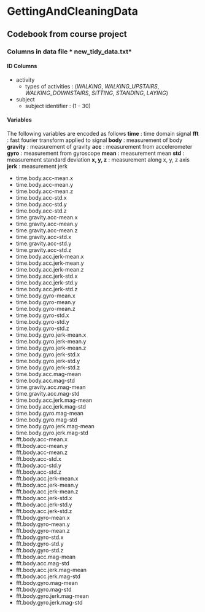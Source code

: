 # GettingAndCleaningData

## Codebook from course project

### Columns in data file * new_tidy_data.txt* 

#### ID Columns
* activity
  * types of activities : (*WALKING*, *WALKING_UPSTAIRS*, *WALKING_DOWNSTAIRS*, *SITTING*, *STANDING*, *LAYING*)
* subject
  * subject identifier : (1 - 30)

#### Variables
The following variables are encoded as follows
**time** : time domain signal
**fft** : fast fourier transform applied to signal
**body** : measurement of body
**gravity** : measurement of gravity
**acc** : measurement from accelerometer
**gyro** : measurement from gyroscope
**mean** : measurement mean
**std** : measurement standard deviation
**x, y, z** : measurement along x, y, z axis
**jerk** : measurement jerk

* time.body.acc-mean.x
* time.body.acc-mean.y
* time.body.acc-mean.z
* time.body.acc-std.x
* time.body.acc-std.y
* time.body.acc-std.z
* time.gravity.acc-mean.x
* time.gravity.acc-mean.y
* time.gravity.acc-mean.z
* time.gravity.acc-std.x
* time.gravity.acc-std.y
* time.gravity.acc-std.z
* time.body.acc.jerk-mean.x
* time.body.acc.jerk-mean.y
* time.body.acc.jerk-mean.z
* time.body.acc.jerk-std.x
* time.body.acc.jerk-std.y
* time.body.acc.jerk-std.z
* time.body.gyro-mean.x
* time.body.gyro-mean.y
* time.body.gyro-mean.z
* time.body.gyro-std.x
* time.body.gyro-std.y
* time.body.gyro-std.z
* time.body.gyro.jerk-mean.x
* time.body.gyro.jerk-mean.y
* time.body.gyro.jerk-mean.z
* time.body.gyro.jerk-std.x
* time.body.gyro.jerk-std.y
* time.body.gyro.jerk-std.z
* time.body.acc.mag-mean
* time.body.acc.mag-std
* time.gravity.acc.mag-mean
* time.gravity.acc.mag-std
* time.body.acc.jerk.mag-mean
* time.body.acc.jerk.mag-std
* time.body.gyro.mag-mean
* time.body.gyro.mag-std
* time.body.gyro.jerk.mag-mean
* time.body.gyro.jerk.mag-std
* fft.body.acc-mean.x
* fft.body.acc-mean.y
* fft.body.acc-mean.z
* fft.body.acc-std.x
* fft.body.acc-std.y
* fft.body.acc-std.z
* fft.body.acc.jerk-mean.x
* fft.body.acc.jerk-mean.y
* fft.body.acc.jerk-mean.z
* fft.body.acc.jerk-std.x
* fft.body.acc.jerk-std.y 
* fft.body.acc.jerk-std.z 
* fft.body.gyro-mean.x
* fft.body.gyro-mean.y 
* fft.body.gyro-mean.z 
* fft.body.gyro-std.x 
* fft.body.gyro-std.y 
* fft.body.gyro-std.z 
* fft.body.acc.mag-mean 
* fft.body.acc.mag-std 
* fft.body.acc.jerk.mag-mean 
* fft.body.acc.jerk.mag-std 
* fft.body.gyro.mag-mean
* fft.body.gyro.mag-std 
* fft.body.gyro.jerk.mag-mean 
* fft.body.gyro.jerk.mag-std 
